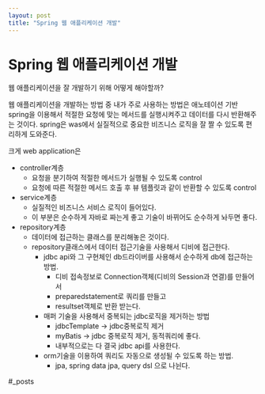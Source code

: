 ```yaml
---
layout: post
title: "Spring 웹 애플리케이션 개발"
---
```


# Spring 웹 애플리케이션 개발


웹 애플리케이션을 잘 개발하기 위해 어떻게 해야할까?

웹 애플리케이션을 개발하는 방법 중 내가 주로 사용하는 방법은 애노테이션 기반 spring을 이용해서 적절한 요청에 맞는 메서드를 실행시켜주고 데이터를 다시 반환해주는 것이다. 
spring은 was에서 실질적으로 중요한 비즈니스 로직을 잘 짤 수 있도록 편리하게 도와준다.

크게 web application은 
- controller계층
  - 요청을 분기하여 적절한 메서드가 실행될 수  있도록 control
  - 요청에 따른 적절한 메서드 호출 후 뷰 템플릿과 같이 반환할 수 있도록 control
- service계층
  - 실질적인 비즈니스 서비스 로직이 들어있다.
  - 이 부분은 순수하게 자바로 짜는게 좋고 기술이 바뀌어도 순수하게 놔두면 좋다.
- repository계층
  - 데이터에 접근하는 클래스를 분리해놓은 것이다. 
  - repository클래스에서 데이터 접근기술을 사용해서 디비에 접근한다.
    - jdbc api와 그 구현체인 db드라이버를 사용해서 순수하게 db에 접근하는 방법.
      - 디비 접속정보로 Connection객체(디비의 Session과 연결)를 만들어서 
      - preparedstatement로 쿼리를 만들고 
      - resultset객체로 반환 받는다.
    - 매퍼 기술을 사용해서 중복되는 jdbc로직을 제거하는 방법
      - jdbcTemplate -> jdbc중복로직 제거
      - myBatis -> jdbc 중복로직 제거, 동적쿼리에 좋다.
      - 내부적으로는 다 결국 jdbc api를 사용한다. 
    - orm기술을 이용하여 쿼리도 자동으로 생성될 수 있도록 하는 방법.
      - jpa, spring data jpa, query dsl
으로 나뉜다.

















#_posts